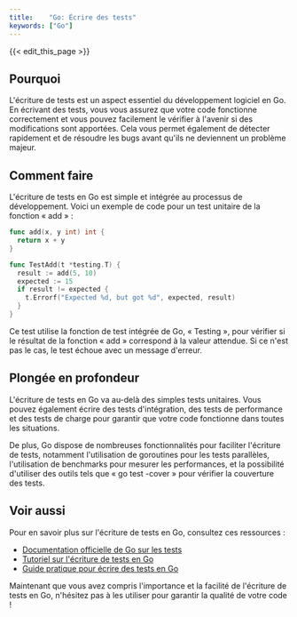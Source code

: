 ```yaml
---
title:    "Go: Écrire des tests"
keywords: ["Go"]
---
```


{{< edit_this_page >}}

## Pourquoi
L'écriture de tests est un aspect essentiel du développement logiciel en Go. En écrivant des tests, vous vous assurez que votre code fonctionne correctement et vous pouvez facilement le vérifier à l'avenir si des modifications sont apportées. Cela vous permet également de détecter rapidement et de résoudre les bugs avant qu'ils ne deviennent un problème majeur.

## Comment faire
L'écriture de tests en Go est simple et intégrée au processus de développement. Voici un exemple de code pour un test unitaire de la fonction « add » :

```Go
func add(x, y int) int {
  return x + y
}

func TestAdd(t *testing.T) {
  result := add(5, 10)
  expected := 15
  if result != expected {
    t.Errorf("Expected %d, but got %d", expected, result)
  }
}
```

Ce test utilise la fonction de test intégrée de Go, « Testing », pour vérifier si le résultat de la fonction « add » correspond à la valeur attendue. Si ce n'est pas le cas, le test échoue avec un message d'erreur.

## Plongée en profondeur
L'écriture de tests en Go va au-delà des simples tests unitaires. Vous pouvez également écrire des tests d'intégration, des tests de performance et des tests de charge pour garantir que votre code fonctionne dans toutes les situations.

De plus, Go dispose de nombreuses fonctionnalités pour faciliter l'écriture de tests, notamment l'utilisation de goroutines pour les tests parallèles, l'utilisation de benchmarks pour mesurer les performances, et la possibilité d'utiliser des outils tels que « go test -cover » pour vérifier la couverture des tests.

## Voir aussi
Pour en savoir plus sur l'écriture de tests en Go, consultez ces ressources :

- [Documentation officielle de Go sur les tests](https://golang.org/pkg/testing/)
- [Tutoriel sur l'écriture de tests en Go](https://medium.com/rungo/unit-testing-made-easy-in-go-25077669318)
- [Guide pratique pour écrire des tests en Go](https://medium.com/@andrewmagic/golang-testing-tantsi-na-tylyazyi-d95851c14a25)

Maintenant que vous avez compris l'importance et la facilité de l'écriture de tests en Go, n'hésitez pas à les utiliser pour garantir la qualité de votre code !